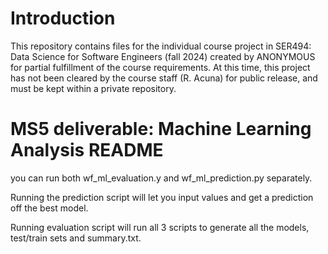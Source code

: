# Introduction
This repository contains files for the individual course project in
SER494: Data Science for Software Engineers (fall 2024) created
by ANONYMOUS for partial fulfillment of the course requirements.
At this time, this project has not been cleared by the course staff (R. Acuna) for
public release, and must be kept within a private repository.



# MS5 deliverable: Machine Learning Analysis README
you can run both wf_ml_evaluation.y and wf_ml_prediction.py separately. 

Running the prediction script will let you input values and get a
prediction off the best model.

Running evaluation script will run all 3 scripts to generate all the models, test/train sets
and summary.txt.